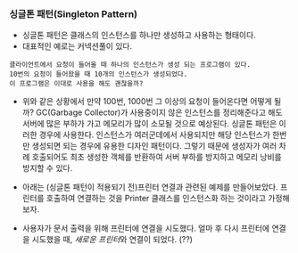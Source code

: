 ### 싱글톤 패턴(Singleton Pattern)

- 싱글톤 패턴은 클래스의 인스턴스를 하나만 생성하고 사용하는 형태이다.
- 대표적인 예로는 커넥션풀이 있다.

```
클라이언트에서 요청이 들어올 때 하나의 인스턴스가 생성 되는 프로그램이 있다.
10번의 요청이 들어왔을 때 10개의 인스턴스가 생성되었다.
이 프로그램은 이대로 사용을 해도 괜찮을까?
```

- 위와 같은 상황에서 만약 100번, 1000번 그 이상의 요청이 들어온다면 어떻게 될까? GC(Garbage Collector)가 사용중이지 않은 인스턴스를 정리해준다고 해도 서버에 많은 부하가 가고 메모리가 많이 소모될 것으로 예상된다. 싱글톤 패턴은 이러한 경우에 사용한다. 인스턴스가 여러군데에서 사용되지만 해당 인스턴스가 한번만 생성되면 되는 경우에 유용한 디자인 패턴이다. 그렇기 때문에 생성자가 여러 차례 호출되어도 최초 생성한 객체를 반환하여 서버 부하를 방지하고 메모리 낭비를 방지할 수 있다.

- 아래는 (싱글톤 패턴이 적용되기 전)프린터 연결과 관련된 예제를 만들어보았다. 프린터를 호출하여 연결하는 것을 Printer 클래스를 인스턴스화 하는 것이라고 가정해보자.

- 사용자가 문서 출력을 위해 프린터에 연결을 시도했다. 얼마 후 다시 프린터에 연결을 시도했을 때, *새로운 프린터*와 연결이 되었다. (??)


